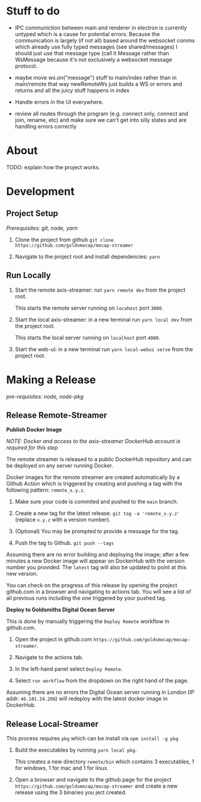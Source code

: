 # Stuff to do
- IPC communiction between main and renderer in electron is currently untyped which is a cause for potential errors.
  Because the communication is largely (if not all) based around the websocket comms which already use fully typed
  messages (see shared/messages) I should just use that message type (call it Message rather than WsMessage because
  it's not exclusively a websocket message protocol.

- maybe move ws.on("message") stuff to main/index rather than in main/remote that way newRemoteWs just builds a WS 
  or errors and returns and all the juicy stuff happens in index

- Handle errors in the UI everywhere.

- review all routes through the program (e.g. connect only, connect and join, rename, etc) and make sure we can't
  get into silly states and are handling errors correctly

# About

TODO: explain how the project works.


# Development

## Project Setup

*Prerequisites: git, node, yarn*

1. Clone the project from github `git clone https://github.com/goldsmocap/mocap-streamer`

2. Navigate to the project root and install dependencies: `yarn`

## Run Locally

1. Start the remote axis-streamer: run `yarn remote dev` from the project root.

    This starts the remote server running on `locahost` port `3000`.

2. Start the local axis-streamer: in a new terminal run `yarn local dev` from the project root.

    This starts the local server running on `localhost` port `4000`.

3. Start the web-ui: in a new terminal run `yarn local-webui serve` from the project root.

# Making a Release

*pre-requisites: node, node-pkg*

## Release Remote-Streamer

__Publish Docker Image__

*NOTE: Docker and access to the axis-streamer DockerHub account is required for this step*

The remote streamer is released to a public DockerHub repository and can be deployed on any server running Docker.

Docker images for the remote streamer are created automatically by a Github Action which is triggered by creating and pushing a tag with the following pattern: `remote_x.y.z`.

1. Make sure your code is commited and pushed to the `main` branch.

2. Create a new tag for the latest release. `git tag -a 'remote_x.y.z'` (replace `x.y.z` with a version number).

3. (Optional) You may be prompted to provide a message for the tag.

4. Push the tag to Github. `git push --tags`

Assuming there are no error building and deploying the image; after a few minutes a new Docker image will appear on DockerHub with the version number you provided. The `latest` tag will also be updated to point at this new version.

You can check on the progress of this release by opening the project github.com in a browser and navigating to actions tab. You will see a list of all previous runs including the one triggered by your pushed tag.

__Deploy to Goldsmiths Digital Ocean Server__

This is done by manually triggering the `Deploy Remote` workflow in github.com.

1. Open the project in github.com `https://github.com/goldsmocap/mocap-streamer`.

2. Navigate to the actions tab.

3. In the left-hand panel select `Deploy Remote`.

4. Select `run workflow` from the dropdown on the right hand of the page.

Assuming there are no errors the Digital Ocean server running in London (IP addr: `46.101.24.208`) will redeploy with the latest docker image in DockerHub.

## Release Local-Streamer

This process requires `pkg` which can be install via `npm install -g pkg`

1. Build the executables by running `yarn local pkg`.

    This creates a new directory `remote/bin` which contains 3 executables, 1 for windows, 1 for mac and 1 for linux.

2. Open a browser and navigate to the github page for the project `https://github.com/goldsmocap/mocap-streamer` and create a new release using the 3 binaries you ject created.